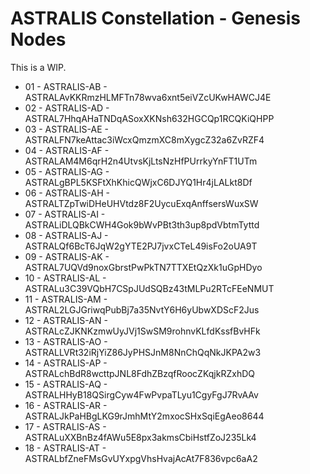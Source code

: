 # ASTRALIS Constellation - Genesis Nodes


This is a WIP.

- 01 - ASTRALIS-AB - ASTRALAvKKRmzHLMFTn78wva6xnt5eiVZcUKwHAWCJ4E
- 02 - ASTRALIS-AD - ASTRAL7HhqAHaTNDqASoxXKNsh632HGCQp1RCQKiQHPP
- 03 - ASTRALIS-AE - ASTRALFN7keAttac3iWcxQmzmXC8mXygcZ32a6ZvRZF4
- 04 - ASTRALIS-AF - ASTRALAM4M6qrH2n4UtvsKjLtsNzHfPUrrkyYnFT1UTm
- 05 - ASTRALIS-AG - ASTRALgBPL5KSFtXhKhicQWjxC6DJYQ1Hr4jLALkt8Df
- 06 - ASTRALIS-AH - ASTRALTZpTwiDHeUHVtdz8F2UycuExqAnffsersWuxSW
- 07 - ASTRALIS-AI - ASTRALiDLQBkCWH4Gok9bWvPBt3th3up8pdVbtmTyttd
- 08 - ASTRALIS-AJ - ASTRALQf6BcT6JqW2gYTE2PJ7jvxCTeL49isFo2oUA9T
- 09 - ASTRALIS-AK - ASTRAL7UQVd9noxGbrstPwPkTN7TTXEtQzXk1uGpHDyo
- 10 - ASTRALIS-AL - ASTRALu3C39VQbH7CSpJUdSQBz43tMLPu2RTcFEeNMUT
- 11 - ASTRALIS-AM - ASTRAL2LGJGriwqPubBj7a35NvtY6H6yUbwXDScF2Jus
- 12 - ASTRALIS-AN - ASTRALcZJKNKzmwUyJVj1SwSM9rohnvKLfdKssfBvHFk
- 13 - ASTRALIS-AO - ASTRALLVRt32iRjYiZ86JyPHSJnM8NnChQqNkJKPA2w3
- 14 - ASTRALIS-AP - ASTRALchBdR8wcttpJNL8FdhZBzqfRoocZKqjkRZxhDQ
- 15 - ASTRALIS-AQ - ASTRALHHyB18QSirgCyw4FwPvpaTLyu1CgyFgJ7RvAAv
- 16 - ASTRALIS-AR - ASTRALJkPaHBgLKG9rJmhMtY2mxocSHxSqiEgAeo8644
- 17 - ASTRALIS-AS - ASTRALuXXBnBz4fAWu5E8px3akmsCbiHstfZoJ235Lk4
- 18 - ASTRALIS-AT - ASTRALbfZneFMsGvUYxpgVhsHvajAcAt7F836vpc6aA2

